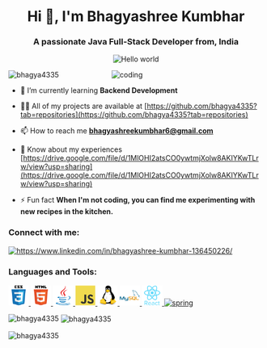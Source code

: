 <h1 align="center">Hi 👋, I'm Bhagyashree Kumbhar</h1>
<h3 align="center">A passionate Java Full-Stack Developer from, India</h3>

<p align="center">
<img src="https://i0.wp.com/rad-code.sbs/wp-content/uploads/2023/07/hello-world.gif?resize=1024%2C1024&ssl=1" width="800" height="400" alt="Hello world" class="center" >
</p>

<img align="right" alt="coding" width="300" src="https://camo.githubusercontent.com/f3b04bcc5a6c38cefe94f011a982263fc8718412568f756362f903776c66d008/68747470733a2f2f6d656469612e74656e6f722e636f6d2f53353962506b543070716341414141432f70726f6772616d6d696e672e676966">

<p align="left"> <img src="https://komarev.com/ghpvc/?username=bhagya4335&label=Profile%20views&color=0e75b6&style=flat" alt="bhagya4335" /> </p>

- 🌱 I’m currently learning **Backend Development**

- 👨‍💻 All of my projects are available at [https://github.com/bhagya4335?tab=repositories](https://github.com/bhagya4335?tab=repositories)

- 📫 How to reach me **bhagyashreekumbhar6@gmail.com**

- 📄 Know about my experiences [https://drive.google.com/file/d/1MlOHI2atsCO0ywtmjXolw8AKIYKwTLrw/view?usp=sharing](https://drive.google.com/file/d/1MlOHI2atsCO0ywtmjXolw8AKIYKwTLrw/view?usp=sharing)

- ⚡ Fun fact **When I'm not coding, you can find me experimenting with new recipes in the kitchen.**

<h3 align="left">Connect with me:</h3>
<p align="left">
<a href="https://linkedin.com/in/https://www.linkedin.com/in/bhagyashree-kumbhar-136450226/" target="blank"><img align="center" src="https://raw.githubusercontent.com/rahuldkjain/github-profile-readme-generator/master/src/images/icons/Social/linked-in-alt.svg" alt="https://www.linkedin.com/in/bhagyashree-kumbhar-136450226/" height="30" width="40" /></a>
</p>

<h3 align="left">Languages and Tools:</h3>
<p align="left"> <a href="https://www.w3schools.com/css/" target="_blank" rel="noreferrer"> <img src="https://raw.githubusercontent.com/devicons/devicon/master/icons/css3/css3-original-wordmark.svg" alt="css3" width="40" height="40"/> </a> <a href="https://www.w3.org/html/" target="_blank" rel="noreferrer"> <img src="https://raw.githubusercontent.com/devicons/devicon/master/icons/html5/html5-original-wordmark.svg" alt="html5" width="40" height="40"/> </a> <a href="https://www.java.com" target="_blank" rel="noreferrer"> <img src="https://raw.githubusercontent.com/devicons/devicon/master/icons/java/java-original.svg" alt="java" width="40" height="40"/> </a> <a href="https://developer.mozilla.org/en-US/docs/Web/JavaScript" target="_blank" rel="noreferrer"> <img src="https://raw.githubusercontent.com/devicons/devicon/master/icons/javascript/javascript-original.svg" alt="javascript" width="40" height="40"/> </a> <a href="https://www.linux.org/" target="_blank" rel="noreferrer"> <img src="https://raw.githubusercontent.com/devicons/devicon/master/icons/linux/linux-original.svg" alt="linux" width="40" height="40"/> </a> <a href="https://www.mysql.com/" target="_blank" rel="noreferrer"> <img src="https://raw.githubusercontent.com/devicons/devicon/master/icons/mysql/mysql-original-wordmark.svg" alt="mysql" width="40" height="40"/> </a> <a href="https://reactjs.org/" target="_blank" rel="noreferrer"> <img src="https://raw.githubusercontent.com/devicons/devicon/master/icons/react/react-original-wordmark.svg" alt="react" width="40" height="40"/> </a> <a href="https://spring.io/" target="_blank" rel="noreferrer"> <img src="https://www.vectorlogo.zone/logos/springio/springio-icon.svg" alt="spring" width="40" height="40"/> </a> </p>

<p><img align="left" src="https://github-readme-stats.vercel.app/api/top-langs?username=bhagya4335&show_icons=true&locale=en&layout=compact" alt="bhagya4335" /></p>

<p>&nbsp;<img align="center" src="https://github-readme-stats.vercel.app/api?username=bhagya4335&show_icons=true&locale=en" alt="bhagya4335" /></p>

<p><img align="center" src="https://github-readme-streak-stats.herokuapp.com/?user=bhagya4335&" alt="bhagya4335" /></p>
